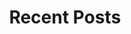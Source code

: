 ---
layout: home
title: "Recent Posts"
tags: [SQL Server, PowerShell, Oracle]
image: 
  feature: typewriter.jpg
---
